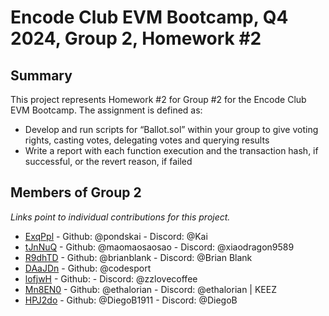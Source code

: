 # Encode Club EVM Bootcamp, Q4 2024, Group 2, Homework #2

## Summary
This project represents Homework #2 for Group #2 for the Encode Club EVM Bootcamp.  The assignment is defined as:
* Develop and run scripts for “Ballot.sol” within your group to give voting rights, casting votes, delegating votes and querying results
* Write a report with each function execution and the transaction hash, if successful, or the revert reason, if failed

## Members of Group 2

*Links point to individual contributions for this project.*

+ [ExqPpl](./users/ExqPpl/README.md) - Github: @pondskai - Discord: @Kai
+ [tJnNuQ](./users/tJnNuQ/README.md) - Github: @maomaosaosao - Discord: @xiaodragon9589
+ [R9dhTD](./users/R9dhTD/README.md) - Github: @brianblank - Discord: @Brian Blank
+ [DAaJDn](./users/DAaJDn/README.md) - Github: @codesport 
+ [lofjwH](./users/lofjwH/README.md) - Github: <TODO> - Discord: @zzlovecoffee
+ [Mn8EN0](./users/Mn8EN0/README.md) - Github: @ethalorian - Discord: @ethalorian | KEEZ
+ [HPJ2do](./users/HPJ2do/README.md) - Github: @DiegoB1911 - Discord: @DiegoB


